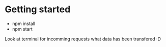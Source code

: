 # Getting started

- npm install
- npm start


Look at terminal for incomming requests what data has been transfered :D 

